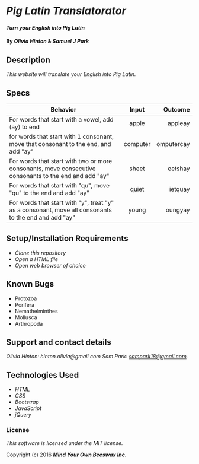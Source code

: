 # _Pig Latin Translatorator_

#### _Turn your English into Pig Latin_

#### By _**Olivia Hinton**_ & _**Samuel J Park**_

## Description

_This website will translate your English into Pig Latin._

## Specs
| Behavior        | Input           | Outcome  |
| ------------- |:-------------:| -----:|
| For words that start with a vowel, add (ay) to end      | apple | appleay |
| for words that start with 1 consonant, move that consonant to the end, and add "ay"      | computer      |   omputercay |
| For words that start with two or more consonants, move consecutive consonants to the end and add "ay" | sheet     |    eetshay |
| For words that start with "qu", move "qu" to the end and add "ay" | quiet     |    ietquay |
| For words that start with "y", treat "y" as a consonant, move all consonants to the end and add "ay" | young     |    oungyay |

## Setup/Installation Requirements

* _Clone this repository_
* _Open a HTML file_
* _Open web browser of choice_

## Known Bugs
* Protozoa
* Porifera
* Nemathelminthes
* Mollusca
* Arthropoda


## Support and contact details

_Olivia Hinton: hinton.olivia@gmail.com_
_Sam Park: sampark18@gmail.com._

## Technologies Used

* _HTML_
* _CSS_
* _Bootstrap_
* _JavaScript_
* _jQuery_

### License

*This software is licensed under the MIT license.*

Copyright (c) 2016 **_Mind Your Own Beeswax Inc._**
